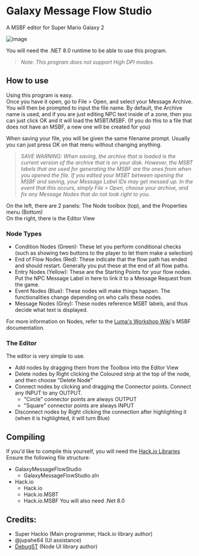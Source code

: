 # Galaxy Message Flow Studio
A MSBF editor for Super Mario Galaxy 2

![image](https://github.com/SuperHackio/GalaxyMessageFlowStudio/assets/44330283/0c874f5b-b8a4-42dc-987c-eedb3cdb78e9)

You will need the .NET 8.0 runtime to be able to use this program.

> *Note: This program does not support High DPI modes.*

## How to use
Using this program is easy.<br/>Once you have it open, go to File > Open, and select your Message Archive. You will then be prompted to input the file name. By default, the Archive name is used, and if you are just editing NPC text inside of a zone, then you can just click OK and it will load the MSBT/MSBF. (If you do this to a file that does not have an MSBF, a new one will be created for you)

When saving your file, you will be given the same filename prompt. Usually you can just press OK on that menu without changing anything.

> *SAVE WARNING: When saving, the archive that is loaded is the current version of the archive that is on your disk. However, the MSBT labels that are used for generating the MSBF are the ones from when you opened the file. If you edited your MSBT between opening the MSBF and saving, your Message Label IDs may get messed up. In the event that this occurs, simply File > Open, choose your archive, and fix any Message Nodes that do not look right to you.*

On the left, there are 2 panels: The Node toolbox (top), and the Properties menu (Bottom)<br/>
On the right, there is the Editor View

### Node Types
- Condition Nodes (Green): These let you perform conditional checks (such as showing two buttons to the player to let them make a selection)
- End of Flow Nodes (Red): These indicate that the flow path has ended and should restart. Generally you put these at the end of all flow paths.
- Entry Nodes (Yellow): These are the Starting Points for your flow nodes. Put the NPC Message Label in here to link it to a Message Request from the game.
- Event Nodes (Blue): These nodes will make things happen. The functionalities change depending on who calls these nodes.
- Message Nodes (Grey): These nodes reference MSBT labels, and thus decide what text is displayed.

For more information on Nodes, refer to the [Luma's Workshop Wiki](https://www.lumasworkshop.com/wiki/MSBF_(File_Format))'s MSBF documentation.

### The Editor
The editor is very simple to use.

- Add nodes by dragging them from the Toolbox into the Editor View
- Delete nodes by Right clicking the Coloured strip at the top of the node, and then choose "Delete Node"
- Connect nodes by clicking and dragging the Connector points. Connect any INPUT to any OUTPUT.
  - "Circle" connector points are always OUTPUT
  - "Square" connector points are always INPUT
- Disconnect nodes by Right clicking the connection after highlighting it (when it is highlighted, it will turn Blue)

## Compiling
If you'd like to compile this yourself, you will need the [Hack.io Libraries](https://github.com/SuperHackio/Hack.io)<br/>
Ensure the following file structure:
- GalaxyMessageFlowStudio
  - GalaxyMessageFlowStudio.sln
- Hack.io
  - Hack.io
  - Hack.io.MSBT
  - Hack.io.MSBF
You will also need .Net 8.0

## Credits:
- Super Hackio (Main programmer, Hack.io library author)
- @jupahe64 (UI assistance)
- [DebugST](https://github.com/DebugST/) (Node UI library author)

